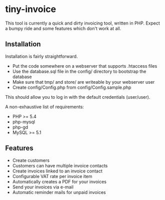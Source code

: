 # tiny-invoice

This tool is currently a quick and dirty invoicing tool, written in
PHP. Expect a bumpy ride and some features which don't work at all.

## Installation

Installation is fairly straightforward.

  * Put the code somewhere on a webserver that supports .htaccess files
  * Use the database.sql file in the config/ directory to bootstrap the database
  * Make sure that tmp/ and store/ are writeable by your webserver user
  * Create config/Config.php from config/Config.sample.php

This should allow you to log in with the default credentials (user/user).

A non-exhaustive list of requirements:

  * PHP >= 5.4
  * php-mysql
  * php-gd
  * MySQL >= 5.1

## Features

  * Create customers
  * Customers can have multiple invoice contacts
  * Create invoices linked to an invoice contact
  * Configurable VAT rate per invoice item
  * Automatically creates a PDF for your invoices
  * Send your invoices via e-mail
  * Automatic reminder mails for unpaid invoices
